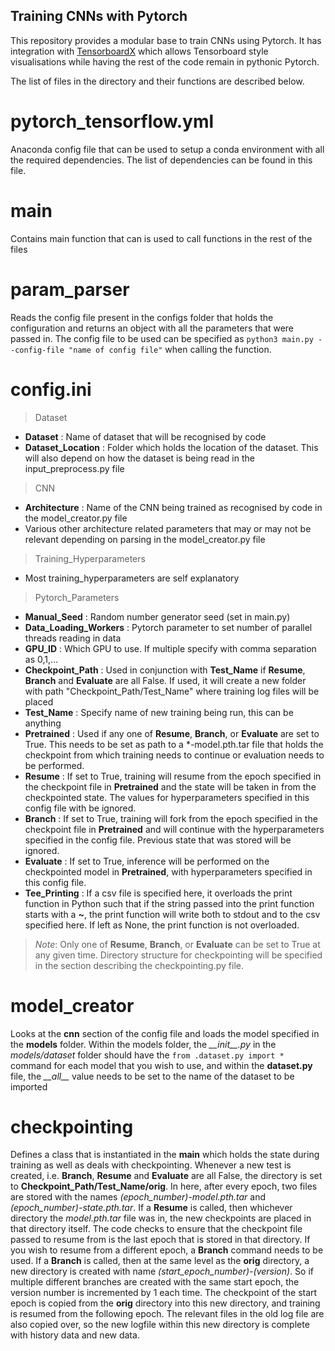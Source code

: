 **Training CNNs with Pytorch** 
------------------------------
This repository provides a modular base to train CNNs using Pytorch. It has integration with [TensorboardX](https://github.com/lanpa/tensorboardX) which allows Tensorboard style visualisations while having the rest of the code remain in pythonic Pytorch.  

The list of files in the directory and their functions are described below. 

pytorch\_tensorflow.yml
=======================
Anaconda config file that can be used to setup a conda environment with all the required dependencies. The list of dependencies can be found in this file.

main
====
Contains main function that can is used to call functions in the rest of the files 

param\_parser
==================
Reads the config file present in the configs folder that holds the configuration and returns an object with all the parameters that were passed in. The config file to be used can be specified as `python3 main.py --config-file "name of config file"` when calling the function. 

config.ini
==========
> Dataset
- **Dataset** : Name of dataset that will be recognised by code
- **Dataset\_Location** : Folder which holds the location of the dataset. This will also depend on how the dataset is being read in the input\_preprocess.py file
> CNN
- **Architecture** : Name of the CNN being trained as recognised by code in the model\_creator.py file 
- Various other architecture related parameters that may or may not be relevant depending on parsing in the model\_creator.py file
> Training\_Hyperparameters
- Most training\_hyperparameters are self explanatory 
> Pytorch\_Parameters
- **Manual\_Seed** : Random number generator seed (set in main.py)
- **Data\_Loading\_Workers** : Pytorch parameter to set number of parallel threads reading in data 
- **GPU\_ID** : Which GPU to use. If multiple specify with comma separation as 0,1,... 
- **Checkpoint\_Path** : Used in conjunction with **Test\_Name** if **Resume**, **Branch** and **Evaluate** are all False. If used, it will create a new folder with path "Checkpoint\_Path/Test\_Name" where training log files will be placed 
- **Test\_Name** : Specify name of new training being run, this can be anything
- **Pretrained** : Used if any one of **Resume**, **Branch**, or **Evaluate** are set to True. This needs to be set as path to a \*-model.pth.tar file that holds the checkpoint from which training needs to continue or evaluation needs to be performed. 
- **Resume** : If set to True, training will resume from the epoch specified in the checkpoint file in **Pretrained** and the state will be taken in from the checkpointed state. The values for hyperparameters specified in this config file with be ignored. 
- **Branch** : If set to True, training will fork from the epoch specified in the checkpoint file in **Pretrained** and will continue with the hyperparameters specified in the config file. Previous state that was stored will be ignored. 
- **Evaluate** : If set to True, inference will be performed on the checkpointed model in **Pretrained**, with hyperparameters specified in this config file. 
- **Tee\_Printing** : If a csv file is specified here, it overloads the print function in Python such that if the string passed into the print function starts with a **~**, the print function will write both to stdout and to the csv specified here. If left as None, the print function is not overloaded. 
> *Note*: Only one of **Resume**, **Branch**, or **Evaluate** can be set to True at any given time. Directory structure for checkpointing will be specified in the section describing the checkpointing.py file.

model\_creator
==============
Looks at the **cnn** section of the config file and loads the model specified in the **models** folder. Within the models folder, the *\_\_init\_\_.py* in the *models/dataset* folder should have the `from .dataset.py import *` command for each model that you wish to use, and within the **dataset.py** file, the *\_\_all\_\_* value needs to be set to the name of the dataset to be imported

checkpointing
=============
Defines a class that is instantiated in the **main** which holds the state during training as well as deals with checkpointing. 
Whenever a new test is created, i.e. **Branch**, **Resume** and **Evaluate** are all False, the directory is set to **Checkpoint\_Path/Test\_Name/orig**. In here, after every epoch, two files are stored with the names *(epoch\_number)-model.pth.tar* and *(epoch\_number)-state.pth.tar*. 
If a **Resume** is called, then whichever directory the *model.pth.tar* file was in, the new checkpoints are placed in that directory itself. The code checks to ensure that the checkpoint file passed to resume from is the last epoch that is stored in that directory. If you wish to resume from a different epoch, a **Branch** command needs to be used. 
If a **Branch** is called, then at the same level as the **orig** directory, a new directory is created with name *(start_epoch_number)-(version)*. So if multiple different branches are created with the same start epoch, the version number is incremented by 1 each time. The checkpoint of the start epoch is copied from the **orig** directory into this new directory, and training is resumed from the following epoch. The relevant files in the old log file are also copied over, so the new logfile within this new directory is complete with history data and new data. 









